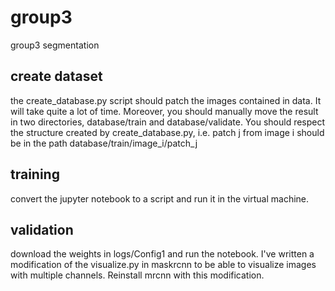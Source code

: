 # group3
group3 segmentation

## create dataset
the create_database.py script should patch the images contained in data. It will
take quite a lot of time. Moreover, you should manually move the result in two
directories, database/train and database/validate. You should respect the
structure created by create_database.py, i.e. patch j from image i should be in
 the path database/train/image_i/patch_j
## training
convert the jupyter notebook to a script and run it in the virtual machine.
## validation
download the weights in logs/Config1 and run the notebook. I've written a
modification of the visualize.py in maskrcnn to be able to visualize images
with multiple channels. Reinstall mrcnn with this modification.
